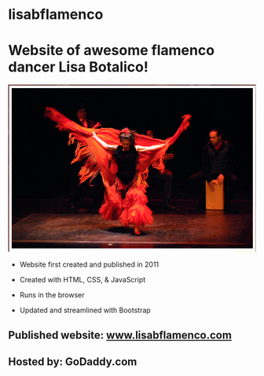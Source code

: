 # lisabflamenco

# Website of awesome flamenco dancer Lisa Botalico!

![](lisabflamencoScreenshot3.jpg)

- Website first created and published in 2011

- Created with HTML, CSS, & JavaScript 

- Runs in the browser

- Updated and streamlined with Bootstrap

## Published website: www.lisabflamenco.com

## Hosted by: GoDaddy.com
